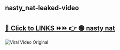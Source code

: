 
 ## nasty_nat-leaked-video 

# <h2><a href="https://clipsfans.com/nasty_nat&ref=git">🔗 Click to LINKS ⏩⏩ 👉 🟢 nasty nat </a></h2>

<a href="https://clipsfans.com/nasty_nat&ref=git" rel="nofollow" data-target="animated-image.originalLink"><img src="https://i.ibb.co.com/xMMVF88/686577567.gif" alt="Viral Video Original" style="max-width: 100%; display: inline-block;" data-target="animated-image.originalImage"></a>
